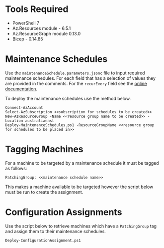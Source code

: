 # Tools Required

- PowerShell 7
- Az.Resources module - 6.5.1
- Az.ResourceGraph module 0.13.0
- Bicep - 0.14.85

# Maintenance Schedules

Use the ```maintenanceSchedule.parameters.jsonc``` file to input required maintenance schedules. For each field that has a selection of values they are provided in the comments. For the ```recurEvery``` field see the [online documentation](https://learn.microsoft.com/en-us/azure/templates/microsoft.maintenance/maintenanceconfigurations?pivots=deployment-language-arm-template#maintenanceWindow-1).

To deploy the maintenance schedules use the method below.

```
Connect-AzAccount
Select-AzSubscription <<subscription for schedules to be created>>
New-AzResourceGroup -Name <<resource group name to be created>> -Location australiaeast
Deploy-MaintenanceSchedules.ps1 -ResourceGroupName <<resource group for schedules to be placed in>>
```

# Tagging Machines

For a machine to be targeted by a maintenance schedule it must be tagged as follows:

```
PatchingGroup: <<maintenance schedule name>>
```

This makes a machine available to be targeted however the script below must be run to create the assignment. 

# Configuration Assignments

Use the script below to retrieve machines which have a ```PatchingGroup``` tag and assign them to their maintenance schedules.

```
Deploy-ConfigurationAssignment.ps1
```